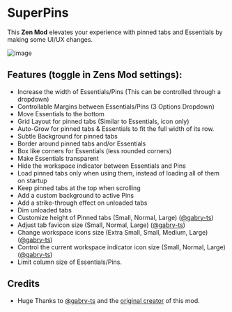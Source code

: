 # SuperPins

This **Zen Mod** elevates your experience with pinned tabs and Essentials by making some UI/UX changes.

![image](https://raw.githubusercontent.com/JLBlk/Zen-Themes/refs/heads/main/SuperPins/image.png)

## Features (toggle in Zens Mod settings):
  - Increase the width of Essentials/Pins (This can be controlled through a dropdown)
  - Controllable Margins between Essentials/Pins (3 Options Dropdown)
  - Move Essentials to the bottom
  - Grid Layout for pinned tabs (Similar to Essentials, icon only)
  - Auto-Grow for pinned tabs & Essentials to fit the full width of its row.
  - Subtle Background for pinned tabs
  - Border around pinned tabs and/or Essentials
  - Box like corners for Essentials (less rounded corners)
  - Make Essentials transparent
  - Hide the workspace indicator between Essentials and Pins
  - Load pinned tabs only when using them, instead of loading all of them on startup
  - Keep pinned tabs at the top when scrolling
  - Add a custom background to active Pins
  - Add a strike-through effect on unloaded tabs
  - Dim unloaded tabs
  - Customize height of Pinned tabs (Small, Normal, Large) ([@gabry-ts](https://github.com/gabry-ts))
  - Adjust tab favicon size (Small, Normal, Large) ([@gabry-ts](https://github.com/gabry-ts))
  - Change workspace icons size (Extra Small, Small, Medium, Large) ([@gabry-ts](https://github.com/gabry-ts))
  - Control the current workspace indicator icon size (Small, Normal, Large) ([@gabry-ts](https://github.com/gabry-ts))
  - Limit column size of Essentials/Pins.

## Credits
- Huge Thanks to [@gabry-ts](https://github.com/gabry-ts) and the [original creator](https://github.com/JLBlk) of this mod.
